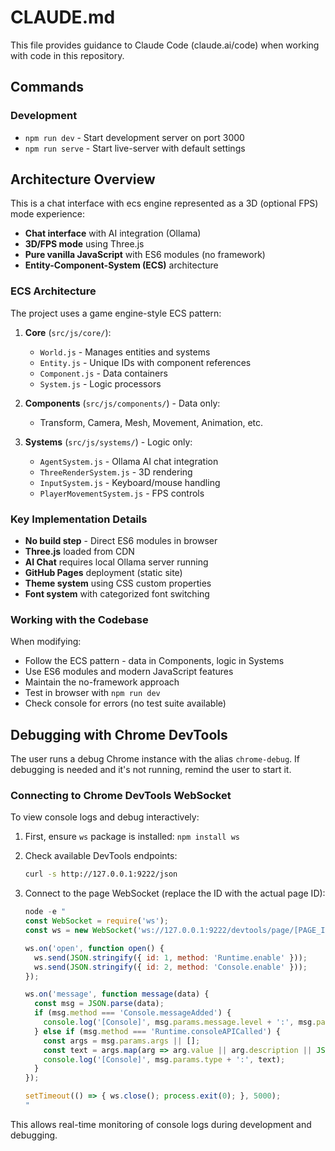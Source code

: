 # CLAUDE.md

This file provides guidance to Claude Code (claude.ai/code) when working with code in this repository.

## Commands

### Development
- `npm run dev` - Start development server on port 3000
- `npm run serve` - Start live-server with default settings

## Architecture Overview

This is a chat interface with ecs engine represented as a 3D (optional FPS) mode experience:
- **Chat interface** with AI integration (Ollama)
- **3D/FPS mode** using Three.js
- **Pure vanilla JavaScript** with ES6 modules (no framework)
- **Entity-Component-System (ECS)** architecture

### ECS Architecture

The project uses a game engine-style ECS pattern:

1. **Core** (`src/js/core/`):
   - `World.js` - Manages entities and systems
   - `Entity.js` - Unique IDs with component references
   - `Component.js` - Data containers
   - `System.js` - Logic processors

2. **Components** (`src/js/components/`) - Data only:
   - Transform, Camera, Mesh, Movement, Animation, etc.

3. **Systems** (`src/js/systems/`) - Logic only:
   - `AgentSystem.js` - Ollama AI chat integration
   - `ThreeRenderSystem.js` - 3D rendering
   - `InputSystem.js` - Keyboard/mouse handling
   - `PlayerMovementSystem.js` - FPS controls

### Key Implementation Details

- **No build step** - Direct ES6 modules in browser
- **Three.js** loaded from CDN
- **AI Chat** requires local Ollama server running
- **GitHub Pages** deployment (static site)
- **Theme system** using CSS custom properties
- **Font system** with categorized font switching

### Working with the Codebase

When modifying:
- Follow the ECS pattern - data in Components, logic in Systems
- Use ES6 modules and modern JavaScript features
- Maintain the no-framework approach
- Test in browser with `npm run dev`
- Check console for errors (no test suite available)

## Debugging with Chrome DevTools

The user runs a debug Chrome instance with the alias `chrome-debug`. If debugging is needed and it's not running, remind the user to start it.

### Connecting to Chrome DevTools WebSocket

To view console logs and debug interactively:

1. First, ensure `ws` package is installed: `npm install ws`

2. Check available DevTools endpoints:
   ```bash
   curl -s http://127.0.0.1:9222/json
   ```

3. Connect to the page WebSocket (replace the ID with the actual page ID):
   ```javascript
   node -e "
   const WebSocket = require('ws');
   const ws = new WebSocket('ws://127.0.0.1:9222/devtools/page/[PAGE_ID]');

   ws.on('open', function open() {
     ws.send(JSON.stringify({ id: 1, method: 'Runtime.enable' }));
     ws.send(JSON.stringify({ id: 2, method: 'Console.enable' }));
   });

   ws.on('message', function message(data) {
     const msg = JSON.parse(data);
     if (msg.method === 'Console.messageAdded') {
       console.log('[Console]', msg.params.message.level + ':', msg.params.message.text);
     } else if (msg.method === 'Runtime.consoleAPICalled') {
       const args = msg.params.args || [];
       const text = args.map(arg => arg.value || arg.description || JSON.stringify(arg)).join(' ');
       console.log('[Console]', msg.params.type + ':', text);
     }
   });

   setTimeout(() => { ws.close(); process.exit(0); }, 5000);
   "
   ```

This allows real-time monitoring of console logs during development and debugging.
